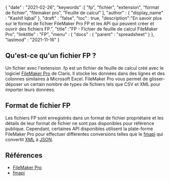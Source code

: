 {
  "date" : "2021-02-26",
  "keywords" :[ "fp", "fichier", "extension", "format de fichier", "filemaker pro", "Feuille de calcul" ],
  "author" : {
    "display_name" : "Kashif Iqbal"
},
  "draft" : "false",
  "toc" : true,
  "description":"En savoir plus sur le format de fichier FileMaker Pro FP et les API qui peuvent créer et ouvrir des fichiers FP.",
  "title" :"FP - Fichier de feuille de calcul FileMaker Pro",
  "linktitle" : "FP",
  "menu" : {
    "docs" : {
      "parent" : "spreadsheet"
}
},
  "lastmod" : "2021-11-16"
}

## Qu'est-ce qu'un fichier FP ?

Un fichier avec l'extension .fp est un fichier de feuille de calcul créé avec le logiciel [FileMaker Pro](https://www.claris.com/filemaker/) de Claris. Il stocke les données dans des lignes et des colonnes similaires à Microsoft Excel. FileMaker Pro vous permet de glisser-déposer un certain nombre de types de fichiers tels que CSV et XML pour importer leurs données.

## Format de fichier FP

Les fichiers FP sont enregistrés dans un format de fichier propriétaire et les détails de leur format de fichier ne sont pas disponibles pour référence publique. Cependant, certaines API disponibles utilisent la plate-forme FileMaker Pro pour effectuer différentes conversions telles que le [fmapi](https://github.com/stevenwhitespacesystems/fm-xml2json) qui convertit [XML](/fr/web/xml/ ) à [JSON](/fr/web/json/).

## Références

* [FileMaker Pro](https://www.claris.com/filemaker/)
* [fmapi](https://github.com/stevenwhitespacesystems/fm-xml2json)

